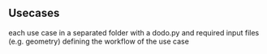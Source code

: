 ## Usecases

each use case in a separated folder with a dodo.py and required input files (e.g. geometry) defining the workflow of the use case